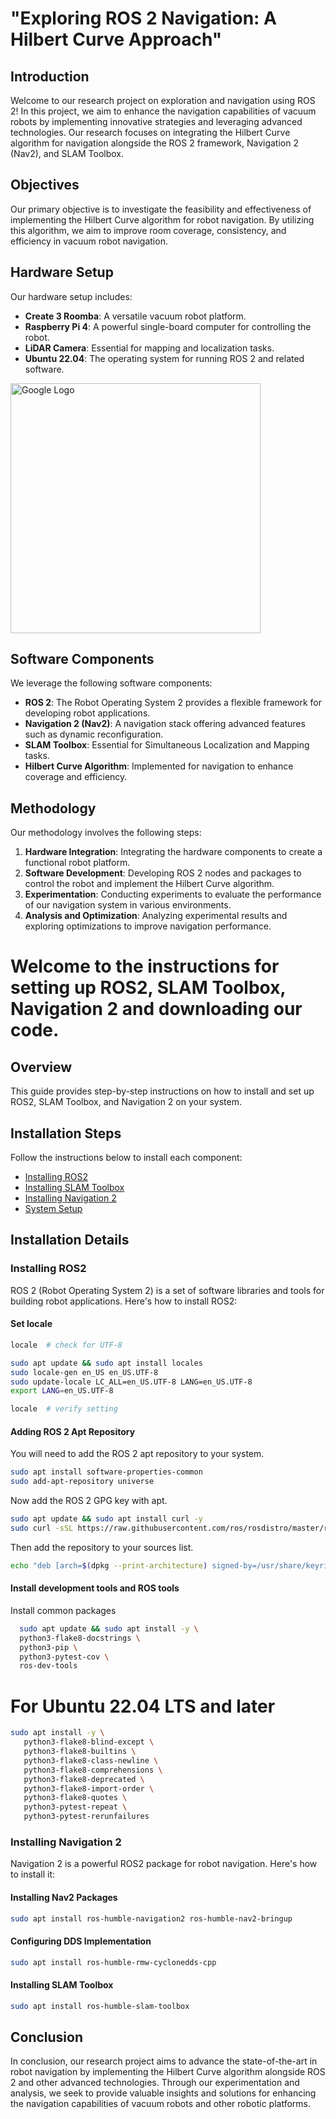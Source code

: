 # "Exploring ROS 2 Navigation: A Hilbert Curve Approach"

## Introduction

Welcome to our research project on exploration and navigation using ROS 2! In this project, we aim to enhance the navigation capabilities of vacuum robots by implementing innovative strategies and leveraging advanced technologies. Our research focuses on integrating the Hilbert Curve algorithm for navigation alongside the ROS 2 framework, Navigation 2 (Nav2), and SLAM Toolbox. 


## Objectives

Our primary objective is to investigate the feasibility and effectiveness of implementing the Hilbert Curve algorithm for robot navigation. By utilizing this algorithm, we aim to improve room coverage, consistency, and efficiency in vacuum robot navigation.

## Hardware Setup

Our hardware setup includes:

- **Create 3 Roomba**: A versatile vacuum robot platform.
- **Raspberry Pi 4**: A powerful single-board computer for controlling the robot.
- **LiDAR Camera**: Essential for mapping and localization tasks.
- **Ubuntu 22.04**: The operating system for running ROS 2 and related software.

 <img src="https://camo.githubusercontent.com/1c5fd5dd9a040804fbbbfc1951dc11d20b60228061170e13a68ba5662ad64dca/68747470733a2f2f69726f626f74656475636174696f6e2e6769746875622e696f2f637265617465335f646f63732f6578616d706c65732f646174612f637265617465335f6c696461725f746f702e6a7067" alt="Google Logo" width="400">

## Software Components

We leverage the following software components:

- **ROS 2**: The Robot Operating System 2 provides a flexible framework for developing robot applications.
- **Navigation 2 (Nav2)**: A navigation stack offering advanced features such as dynamic reconfiguration.
- **SLAM Toolbox**: Essential for Simultaneous Localization and Mapping tasks.
- **Hilbert Curve Algorithm**: Implemented for navigation to enhance coverage and efficiency.

## Methodology

Our methodology involves the following steps:

1. **Hardware Integration**: Integrating the hardware components to create a functional robot platform.
2. **Software Development**: Developing ROS 2 nodes and packages to control the robot and implement the Hilbert Curve algorithm.
3. **Experimentation**: Conducting experiments to evaluate the performance of our navigation system in various environments.
4. **Analysis and Optimization**: Analyzing experimental results and exploring optimizations to improve navigation performance.

# Welcome to the instructions for setting up ROS2, SLAM Toolbox, Navigation 2 and downloading our code.

## Overview

This guide provides step-by-step instructions on how to install and set up ROS2, SLAM Toolbox, and Navigation 2 on your system.

## Installation Steps

Follow the instructions below to install each component:

- [Installing ROS2](#installing-ros2)
- [Installing SLAM Toolbox](#installing-slam-toolbox)
- [Installing Navigation 2](#installing-navigation-2)
- [System Setup](#system-setup)

## Installation Details

### Installing ROS2

ROS 2 (Robot Operating System 2) is a set of software libraries and tools for building robot applications. Here's how to install ROS2:

#### Set locale

```Bash
locale  # check for UTF-8

sudo apt update && sudo apt install locales
sudo locale-gen en_US en_US.UTF-8
sudo update-locale LC_ALL=en_US.UTF-8 LANG=en_US.UTF-8
export LANG=en_US.UTF-8

locale  # verify setting
```

#### Adding ROS 2 Apt Repository

You will need to add the ROS 2 apt repository to your system.

```bash
sudo apt install software-properties-common
sudo add-apt-repository universe
```

Now add the ROS 2 GPG key with apt.

```bash 
sudo apt update && sudo apt install curl -y
sudo curl -sSL https://raw.githubusercontent.com/ros/rosdistro/master/ros.key -o /usr/share/keyrings/ros-archive-keyring.gpg
```

Then add the repository to your sources list.

```bash
echo "deb [arch=$(dpkg --print-architecture) signed-by=/usr/share/keyrings/ros-archive-keyring.gpg] http://packages.ros.org/ros2/ubuntu $(. /etc/os-release && echo $UBUNTU_CODENAME) main" | sudo tee /etc/apt/sources.list.d/ros2.list > /dev/null
```

#### Install development tools and ROS tools

Install common packages

```Bash 
  sudo apt update && sudo apt install -y \
  python3-flake8-docstrings \
  python3-pip \
  python3-pytest-cov \
  ros-dev-tools
  ```

# For Ubuntu 22.04 LTS and later

```Bash
sudo apt install -y \
   python3-flake8-blind-except \
   python3-flake8-builtins \
   python3-flake8-class-newline \
   python3-flake8-comprehensions \
   python3-flake8-deprecated \
   python3-flake8-import-order \
   python3-flake8-quotes \
   python3-pytest-repeat \
   python3-pytest-rerunfailures
   ```

### Installing Navigation 2

Navigation 2 is a powerful ROS2 package for robot navigation. Here's how to install it:

#### Installing Nav2 Packages
```bash
sudo apt install ros-humble-navigation2 ros-humble-nav2-bringup
```
#### Configuring DDS Implementation
```bash
sudo apt install ros-humble-rmw-cyclonedds-cpp
```

#### Installing SLAM Toolbox
```bash
sudo apt install ros-humble-slam-toolbox
```

## Conclusion

In conclusion, our research project aims to advance the state-of-the-art in robot navigation by implementing the Hilbert Curve algorithm alongside ROS 2 and other advanced technologies. Through our experimentation and analysis, we seek to provide valuable insights and solutions for enhancing the navigation capabilities of vacuum robots and other robotic platforms.


